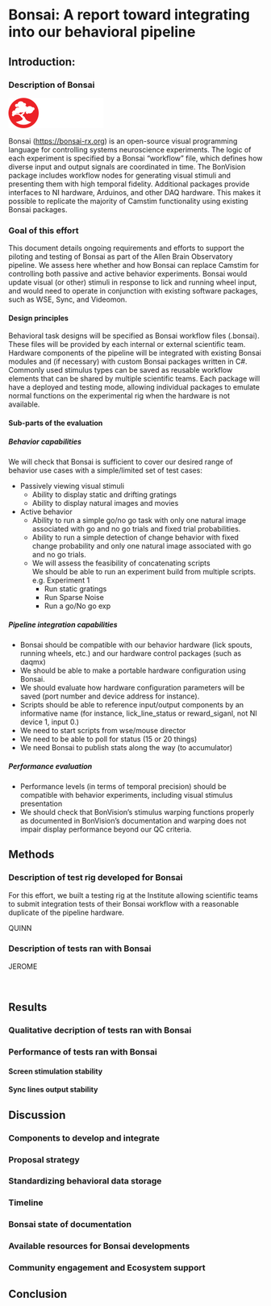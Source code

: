 # Bonsai: A report toward integrating into our behavioral pipeline

## Introduction: 

### Description of Bonsai

![Bonsai Logo](Images/bonsai-lettering.svg)

Bonsai (https://bonsai-rx.org) is an open-source visual programming language for controlling systems neuroscience experiments. The logic of each experiment is specified by a Bonsai “workflow” file, which defines how diverse input and output signals are coordinated in time. The BonVision package includes workflow nodes for generating visual stimuli and presenting them with high temporal fidelity. Additional packages provide interfaces to NI hardware, Arduinos, and other DAQ hardware. This makes it possible to replicate the majority of Camstim functionality using existing Bonsai packages.

### Goal of this effort

This document details ongoing requirements and efforts to support the piloting and testing of Bonsai as part of the Allen Brain Observatory pipeline. We assess here whether and how Bonsai can replace Camstim for controlling both passive and active behavior experiments. Bonsai would update visual (or other) stimuli in response to lick and running wheel input, and would need to operate in conjunction with existing software packages, such as WSE, Sync, and Videomon. 

#### Design principles 
Behavioral task designs will be specified as Bonsai workflow files  (.bonsai). These files will be provided by each internal or external scientific team. Hardware components of the pipeline will be integrated with existing Bonsai modules and (if necessary) with custom Bonsai packages written in C#. Commonly used stimulus types can be saved as reusable workflow elements that can be shared by multiple scientific teams. Each package will have a deployed and testing mode, allowing individual packages to emulate normal functions on the experimental rig when the hardware is not available. 

####  Sub-parts of the evaluation 
##### Behavior capabilities  
We will check that Bonsai is sufficient to cover our desired range of behavior use cases with a simple/limited set of test cases: 
  - Passively viewing visual stimuli 
    - Ability to display static and drifting gratings 
    - Ability to display natural images and movies 
  - Active behavior 
    - Ability to run a simple go/no go task with only one natural image associated with go and no go trials and fixed trial probabilities. 
    - Ability to run a simple detection of change behavior with fixed change probability and only one natural image associated with go and no go trials.  
    - We will assess the feasibility of concatenating scripts  
        We should be able to run an experiment build from multiple scripts. 
        e.g. Experiment 1  
        - Run static gratings
        - Run Sparse Noise
        - Run a go/No go exp 

##### Pipeline integration capabilities 
  - Bonsai should be compatible with our behavior hardware (lick spouts, running wheels, etc.) and our hardware control packages (such as daqmx)  
  - We should be able to make a portable hardware configuration using Bonsai. 
  - We should evaluate how hardware configuration parameters will be saved (port number and device address for instance).  
  - Scripts should be able to reference input/output components by an informative name (for instance, lick_line_status or reward_siganl, not NI device 1, input 0.)  
  - We need to start scripts from wse/mouse director 
  - We need to be able to poll for status (15 or 20 things) 
  - We need Bonsai to publish stats along the way (to accumulator) 
 
##### Performance evaluation 
  - Performance levels (in terms of temporal precision) should be compatible with behavior experiments, including visual stimulus presentation 
  - We should check that BonVision’s stimulus warping functions properly as documented in BonVision’s documentation and warping does not impair display performance beyond our QC criteria. 
 
## Methods

### Description of test rig developed for Bonsai

For this effort,  we built a testing rig at the Institute allowing scientific teams to submit integration tests of their Bonsai workflow with a reasonable duplicate of the pipeline hardware.  

QUINN

### Description of tests ran with Bonsai

JEROME

<br/>

## Results 

### Qualitative decription of tests ran with Bonsai

### Performance of tests ran with Bonsai

#### Screen stimulation stability

#### Sync lines output stability


## Discussion

### Components to develop and integrate

### Proposal strategy 

### Standardizing behavioral data storage

### Timeline

### Bonsai state of documentation

### Available resources for Bonsai developments

### Community engagement and Ecosystem support

## Conclusion
